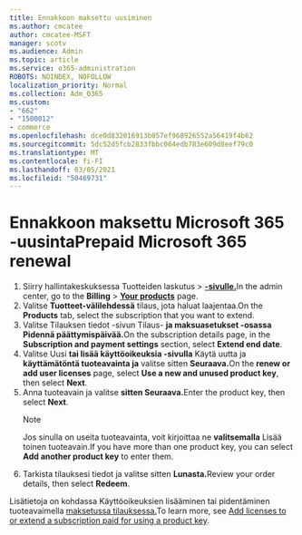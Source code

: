 ```yaml
---
title: Ennakkoon maksettu uusiminen
ms.author: cmcatee
author: cmcatee-MSFT
manager: scotv
ms.audience: Admin
ms.topic: article
ms.service: o365-administration
ROBOTS: NOINDEX, NOFOLLOW
localization_priority: Normal
ms.collection: Adm_O365
ms.custom:
- "662"
- "1500012"
- commerce
ms.openlocfilehash: dce0d832016913b057ef968926552a56419f4b62
ms.sourcegitcommit: 5dc52d5fcb2833fbbc064edb783e609d8eef79c0
ms.translationtype: MT
ms.contentlocale: fi-FI
ms.lasthandoff: 03/05/2021
ms.locfileid: "50469731"
---
```

# <a name="prepaid-microsoft-365-renewal"></a><span data-ttu-id="c57b3-102">Ennakkoon maksettu Microsoft 365 -uusinta</span><span class="sxs-lookup"><span data-stu-id="c57b3-102">Prepaid Microsoft 365 renewal</span></span>

1. <span data-ttu-id="c57b3-103">Siirry hallintakeskuksessa Tuotteiden laskutus  \> **[-sivulle.](https://go.microsoft.com/fwlink/p/?linkid=842054)**</span><span class="sxs-lookup"><span data-stu-id="c57b3-103">In the admin center, go to the **Billing** \> **[Your products](https://go.microsoft.com/fwlink/p/?linkid=842054)** page.</span></span>
2. <span data-ttu-id="c57b3-104">Valitse **Tuotteet-välilehdessä** tilaus, jota haluat laajentaa.</span><span class="sxs-lookup"><span data-stu-id="c57b3-104">On the **Products** tab, select the subscription that you want to extend.</span></span>
3. <span data-ttu-id="c57b3-105">Valitse Tilauksen tiedot -sivun Tilaus- **ja maksuasetukset -osassa** **Pidennä päättymispäivää.**</span><span class="sxs-lookup"><span data-stu-id="c57b3-105">On the subscription details page, in the **Subscription and payment settings** section, select **Extend end date**.</span></span>
4. <span data-ttu-id="c57b3-106">Valitse Uusi **tai lisää käyttöoikeuksia -sivulla** Käytä uutta ja **käyttämätöntä tuoteavainta ja** valitse sitten **Seuraava.**</span><span class="sxs-lookup"><span data-stu-id="c57b3-106">On the **renew or add user licenses** page, select **Use a new and unused product key**, then select **Next**.</span></span>
5. <span data-ttu-id="c57b3-107">Anna tuoteavain ja valitse **sitten Seuraava.**</span><span class="sxs-lookup"><span data-stu-id="c57b3-107">Enter the product key, then select **Next**.</span></span>
    > [!NOTE]
    > <span data-ttu-id="c57b3-108">Jos sinulla on useita tuoteavainta, voit kirjoittaa ne **valitsemalla** Lisää toinen tuoteavain.</span><span class="sxs-lookup"><span data-stu-id="c57b3-108">If you have more than one product key, you can select **Add another product key** to enter them.</span></span>
6. <span data-ttu-id="c57b3-109">Tarkista tilauksesi tiedot ja valitse sitten **Lunasta.**</span><span class="sxs-lookup"><span data-stu-id="c57b3-109">Review your order details, then select **Redeem**.</span></span>

<span data-ttu-id="c57b3-110">Lisätietoja on kohdassa Käyttöoikeuksien lisääminen tai pidentäminen tuoteavaimella [maksetussa tilauksessa.](https://docs.microsoft.com/microsoft-365/commerce/licenses/add-licenses-using-product-key)</span><span class="sxs-lookup"><span data-stu-id="c57b3-110">To learn more, see [Add licenses to or extend a subscription paid for using a product key](https://docs.microsoft.com/microsoft-365/commerce/licenses/add-licenses-using-product-key).</span></span>